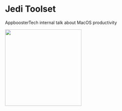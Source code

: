 # Jedi Toolset

AppboosterTech internal talk about MacOS productivity

<img src="pictures/logo.png" width="250">

